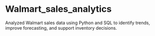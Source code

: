 # Walmart_sales_analytics
Analyzed Walmart sales data using Python and SQL to identify trends, improve forecasting, and support inventory decisions.
